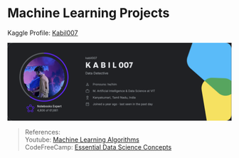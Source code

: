 # Machine Learning Projects 

Kaggle Profile:
[Kabil007](https://www.kaggle.com/kabil007)

![Profile](https://github.com/Kabilduke/DataScience/blob/main/Profile/Kaggle-Expert.png)


> References: \
Youtube: [Machine Learning Algorithms](https://www.youtube.com/watch?v=BT6Aw6Q75Yg) \
CodeFreeCamp: [Essential Data Science Concepts](https://www.youtube.com/watch?v=PcbuKRNtCUc)

